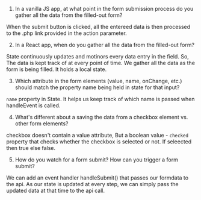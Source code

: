 1. In a vanilla JS app, at what point in the form submission
   process do you gather all the data from the filled-out form?

When the submit button is clicked, all the entereed data is then processed to the .php link provided in the action parameter.

2. In a React app, when do you gather all the data from
   the filled-out form?

State continuously updates and motinors every data entry in the field.
So, The data is kept track of at every point of time.
We gather all the data as the form is being filled.
It holds a local state.

3. Which attribute in the form elements (value, name, onChange, etc.)
   should match the property name being held in state for that input?

`name` property in State. It helps us keep track of which name is passed when handleEvent is called.

4. What's different about a saving the data from a checkbox element
   vs. other form elements?

checkbox doesn't contain a value attribute, But a boolean value - `checked` property that checks whether the checkbox is selected or not.
If seleected then true else false.

5. How do you watch for a form submit? How can you trigger
   a form submit?

We can add an event handler handleSubmit() that passes our formdata to the api. As our state is updated at every step, we can simply pass the updated data at that time to the api call.
